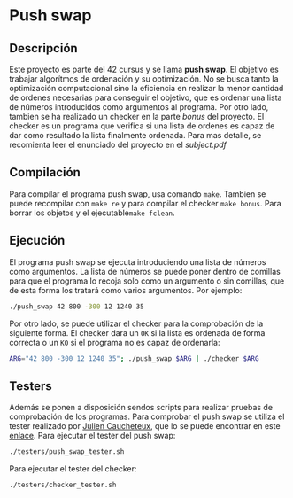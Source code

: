 # Push swap

## Descripción

Este proyecto es parte del 42 cursus y se llama **push swap**. El objetivo es trabajar algorítmos de ordenación y su optimización. No se busca tanto la optimización computacional sino la eficiencia en realizar la menor cantidad de ordenes necesarias para conseguir el objetivo, que es ordenar una lista de números introducidos como argumentos al programa. Por otro lado, tambien se ha realizado un checker en la parte _bonus_ del proyecto. El checker es un programa que verifica si una lista de ordenes es capaz de dar como resultado la lista finalmente ordenada. Para mas detalle, se recomienta leer el enunciado del proyecto en el _subject.pdf_

## Compilación

Para compilar el programa push swap, usa comando ```make```. Tambien se puede recompilar con ```make re``` y para compilar el checker ```make bonus```. Para borrar los objetos y el ejecutable```make fclean```.

## Ejecución

El programa push swap se ejecuta introduciendo una lista de números como argumentos. La lista de números se puede poner dentro de comillas para que el programa lo recoja solo como un argumento o sin comillas, que de esta forma los tratará como varios argumentos. Por ejemplo:

```sh
./push_swap 42 800 -300 12 1240 35
```
Por otro lado, se puede utilizar el checker para la comprobación de la siguiente forma. El checker dara un ```OK``` si la lista es ordenada de forma correcta o un ```KO``` si el programa no es capaz de ordenarla:
```sh
ARG="42 800 -300 12 1240 35"; ./push_swap $ARG | ./checker $ARG
```

## Testers

Además se ponen a disposición sendos scripts para realizar pruebas de comprobación de los programas. Para comprobar el push swap se utiliza el tester realizado por [Julien Caucheteux](https://github.com/julien-ctx), que lo se puede encontrar en este [enlace](https://github.com/julien-ctx/push-swap-tester). Para ejecutar el tester del push swap:
```sh
./testers/push_swap_tester.sh
```
Para ejecutar el tester del checker:
```sh
./testers/checker_tester.sh
```
